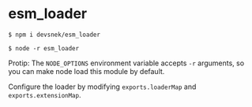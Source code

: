 # esm_loader

```
$ npm i devsnek/esm_loader

$ node -r esm_loader
```

Protip: The `NODE_OPTIONS` environment variable accepts `-r`
arguments, so you can make node load this module by default.

Configure the loader by modifying `exports.loaderMap` and
`exports.extensionMap`.
